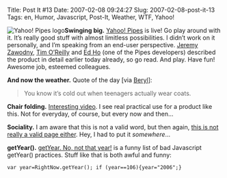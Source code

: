 Title: Post It #13
Date: 2007-02-08 09:24:27
Slug: 2007-02-08-post-it-13
Tags: en, Humor, Javascript, Post-It, Weather, WTF, Yahoo!


![Yahoo! Pipes logo][1]**Swinging big.** [Yahoo! Pipes][2] is live! Go play
around with it. It’s really good stuff with almost limitless possibilities. I
didn’t work on it personally, and I’m speaking from an end-user perspective.
[Jeremy Zawodny][3], [Tim O’Reilly][4] and [Ed Ho][5] (one of the Pipes
developers) described the product in detail earlier today already, so go read.
And play. Have fun! Awesome job, esteemed colleagues.

**And now the weather.** Quote of the day [via [Beryl][6]]:

> You know it’s cold out when teenagers actually wear coats.

**Chair folding.** [Interesting video][7]. I see real practical use for a product like this. Not for everyday, of course, but every now and then…

**Sociality.** I am aware that this is not a valid word, but then again, [this is not really a valid page either][8]. Hey, I had to put it _somewhere_…

**getYear().** [getYear. No, not that year!][9] is a funny list of bad Javascript getYear() practices. Stuff like that is both awful and funny:

`var year=RightNow.getYear(); if (year==106){year="2006";}`

   [1]: http://carlo.zottmann.org/wp-content/uploads/2007/02/logo-lg.gif
   [2]: http://pipes.yahoo.com
   [3]: http://jeremy.zawodny.com/blog/archives/008513.html
   [4]: http://radar.oreilly.com/archives/2007/02/pipes_and_filte.html
   [5]: http://www.edho.com/blog/2007/02/07/remixing-the-web-with-yahoo-pipes/
   [6]: http://beryllia.livejournal.com/3108.html
   [7]: http://www.youtube.com/watch?v=LbEEXMIhZR0
   [8]: http://carlo.zottmann.org/sociality/
   [9]: http://my.opera.com/hallvors/blog/show.dml/738966

